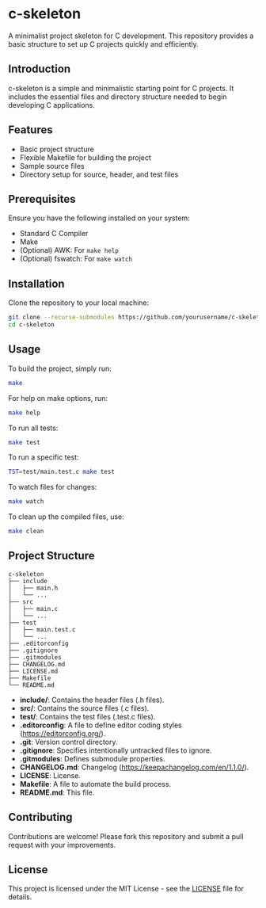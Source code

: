 # c-skeleton

A minimalist project skeleton for C development. This repository provides a basic structure to set up C projects quickly and efficiently.

## Introduction

c-skeleton is a simple and minimalistic starting point for C projects. It includes the essential files and directory structure needed to begin developing C applications.

## Features

- Basic project structure
- Flexible Makefile for building the project
- Sample source files
- Directory setup for source, header, and test files

## Prerequisites

Ensure you have the following installed on your system:

- Standard C Compiler
- Make
- (Optional) AWK: For `make help`
- (Optional) fswatch: For `make watch`

## Installation

Clone the repository to your local machine:

```sh
git clone --recurse-submodules https://github.com/yourusername/c-skeleton.git
cd c-skeleton
```

## Usage

To build the project, simply run:

```sh
make
```

For help on make options, run:

```sh
make help
```


To run all tests:

```sh
make test
```

To run a specific test:

```sh
TST=test/main.test.c make test
```

To watch files for changes:

```sh
make watch
```

To clean up the compiled files, use:

```sh
make clean
```

## Project Structure

```
c-skeleton
├── include
│   ├── main.h
│   └── ...
├── src
│   ├── main.c
│   └── ...
├── test
│   ├── main.test.c
│   └── ...
├── .editorconfig
├── .gitignore
├── .gitmodules
├── CHANGELOG.md
├── LICENSE.md
├── Makefile
└── README.md
```

- **include/**: Contains the header files (.h files).
- **src/**: Contains the source files (.c files).
- **test/**: Contains the test files (.test.c files).
- **.editorconfig**: A file to define editor coding styles (https://editorconfig.org/).
- **.git**: Version control directory.
- **.gitignore**: Specifies intentionally untracked files to ignore.
- **.gitmodules**: Defines submodule properties.
- **CHANGELOG.md**: Changelog (https://keepachangelog.com/en/1.1.0/).
- **LICENSE**: License.
- **Makefile**: A file to automate the build process.
- **README.md**: This file.

## Contributing

Contributions are welcome! Please fork this repository and submit a pull request with your improvements.

## License

This project is licensed under the MIT License - see the [LICENSE](LICENSE) file for details.
